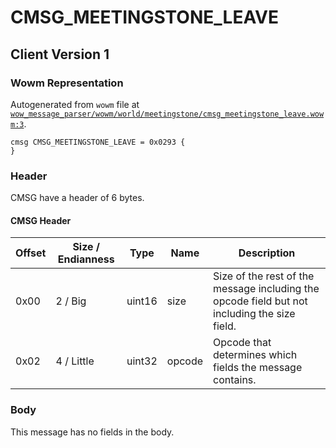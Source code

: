 # CMSG_MEETINGSTONE_LEAVE

## Client Version 1

### Wowm Representation

Autogenerated from `wowm` file at [`wow_message_parser/wowm/world/meetingstone/cmsg_meetingstone_leave.wowm:3`](https://github.com/gtker/wow_messages/tree/main/wow_message_parser/wowm/world/meetingstone/cmsg_meetingstone_leave.wowm#L3).
```rust,ignore
cmsg CMSG_MEETINGSTONE_LEAVE = 0x0293 {
}
```
### Header

CMSG have a header of 6 bytes.

#### CMSG Header

| Offset | Size / Endianness | Type   | Name   | Description |
| ------ | ----------------- | ------ | ------ | ----------- |
| 0x00   | 2 / Big           | uint16 | size   | Size of the rest of the message including the opcode field but not including the size field.|
| 0x02   | 4 / Little        | uint32 | opcode | Opcode that determines which fields the message contains.|

### Body

This message has no fields in the body.

